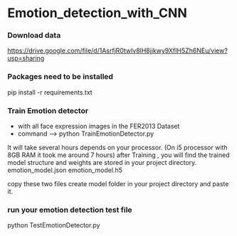 # Emotion_detection_with_CNN

### Download data
https://drive.google.com/file/d/1AsrfjR0twlv8lH8jjkwy9XfIH5Zh6NEu/view?usp=sharing

### Packages need to be installed
pip install -r requirements.txt

### Train Emotion detector
- with all face expression images in the FER2013 Dataset
- command --> python TrainEmotionDetector.py

It will take several hours depends on your processor. (On i5 processor with 8GB RAM it took me around 7 hours)
after Training , you will find the trained model structure and weights are stored in your project directory.
emotion_model.json
emotion_model.h5

copy these two files create model folder in your project directory and paste it.

### run your emotion detection test file
python TestEmotionDetector.py

